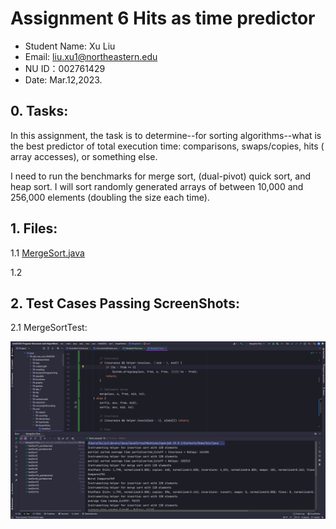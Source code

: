 # Assignment 6 Hits as time predictor

- Student Name: Xu Liu
- Email: liu.xu1@northeastern.edu
- NU ID：002761429
- Date: Mar.12,2023.

## 0. Tasks:

In this assignment, the task is to determine--for sorting algorithms--what is
the best predictor of total execution time: comparisons, swaps/copies, hits (
array accesses), or something else.

I need to run the benchmarks for merge sort, (dual-pivot) quick sort, and heap
sort. I will sort randomly generated arrays of between 10,000 and 256,000
elements (doubling the size each time).

## 1. Files:

1.1 [MergeSort.java](/src/main/java/edu/neu/coe/info6205/sort/linearithmic/MergeSort.java)

1.2

## 2. Test Cases Passing ScreenShots:

2.1 MergeSortTest:

![MergeSort Test](/src/main/resources/screen_shots/MergeSortTestCase.png)
